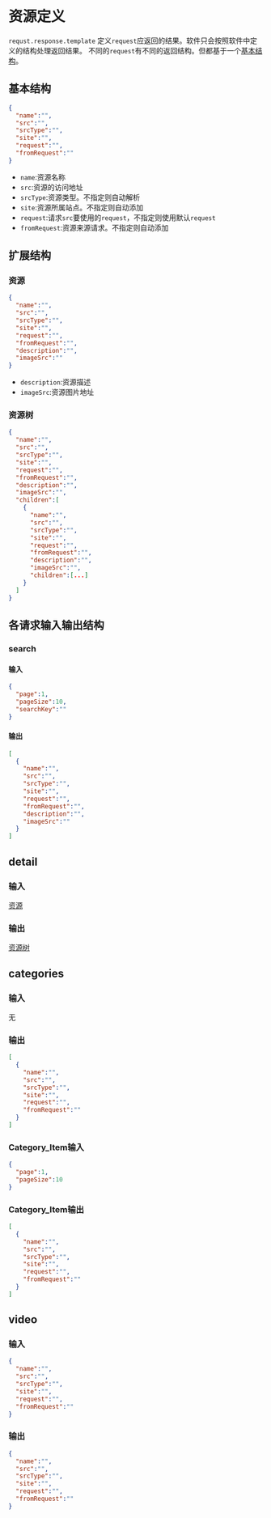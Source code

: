 # 资源定义

`requst.response.template` 定义`request`应返回的结果。软件只会按照软件中定义的结构处理返回结果。
不同的`request`有不同的返回结构。但都基于一个[基本结构](#基本结构)。

## 基本结构

~~~json
{
  "name":"",
  "src":"",
  "srcType":"",
  "site":"",
  "request":"",
  "fromRequest":""
}
~~~

- `name`:资源名称
- `src`:资源的访问地址
- `srcType`:资源类型。不指定则自动解析
- `site`:资源所属站点。不指定则自动添加
- `request`:请求`src`要使用的`request`，不指定则使用默认`request`
- `fromRequest`:资源来源请求。不指定则自动添加

## 扩展结构

### 资源

~~~json
{
  "name":"",
  "src":"",
  "srcType":"",
  "site":"",
  "request":"",
  "fromRequest":"",
  "description":"",
  "imageSrc":""
}
~~~

- `description`:资源描述
- `imageSrc`:资源图片地址

### 资源树

~~~json
{
  "name":"",
  "src":"",
  "srcType":"",
  "site":"",
  "request":"",
  "fromRequest":"",
  "description":"",
  "imageSrc":"",
  "children":[
    {
      "name":"",
      "src":"",
      "srcType":"",
      "site":"",
      "request":"",
      "fromRequest":"",
      "description":"",
      "imageSrc":"",
      "children":[...]
    }
  ]
}
~~~

## 各请求输入输出结构

### search

#### 输入

~~~json
{
  "page":1,
  "pageSize":10,
  "searchKey":""
}
~~~

#### 输出

~~~json
[
  {
    "name":"",
    "src":"",
    "srcType":"",
    "site":"",
    "request":"",
    "fromRequest":"",
    "description":"",
    "imageSrc":""
  }
]
~~~

## detail

### 输入

[资源](#资源)

### 输出

[资源树](#资源树)

## categories

### 输入

无

### 输出

~~~json
[
  {
    "name":"",
    "src":"",
    "srcType":"",
    "site":"",
    "request":"",
    "fromRequest":""
  }
]
~~~

### Category_Item输入

~~~json
{
  "page":1,
  "pageSize":10
}
~~~

### Category_Item输出

~~~json
[
  {
    "name":"",
    "src":"",
    "srcType":"",
    "site":"",
    "request":"",
    "fromRequest":""
  }
]
~~~

## video

### 输入

~~~json
{
  "name":"",
  "src":"",
  "srcType":"",
  "site":"",
  "request":"",
  "fromRequest":""
}
~~~

### 输出

~~~json
{
  "name":"",
  "src":"",
  "srcType":"",
  "site":"",
  "request":"",
  "fromRequest":""
}
~~~
